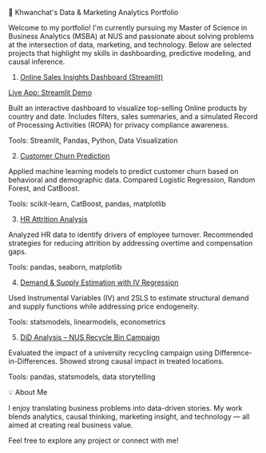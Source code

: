 📁 Khwanchat's Data & Marketing Analytics Portfolio

Welcome to my portfolio! I'm currently pursuing my Master of Science in Business Analytics (MSBA) at NUS and passionate about solving problems at the intersection of data, marketing, and technology. Below are selected projects that highlight my skills in dashboarding, predictive modeling, and causal inference.

1. [Online Sales Insights Dashboard (Streamlit)](https://github.com/khwanchat/Online-sales-dashboard)

[Live App: Streamlit Demo](https://online-sales-dashboard-6zdjn2msghvjgh25bddvd9.streamlit.app/)

Built an interactive dashboard to visualize top-selling Online products by country and date. Includes filters, sales summaries, and a simulated Record of Processing Activities (ROPA) for privacy compliance awareness.

Tools: Streamlit, Pandas, Python, Data Visualization

2. [Customer Churn Prediction](https://github.com/khwanchat/customer-churn-prediction)

Applied machine learning models to predict customer churn based on behavioral and demographic data. Compared Logistic Regression, Random Forest, and CatBoost.

Tools: scikit-learn, CatBoost, pandas, matplotlib

3. [HR Attrition Analysis](https://github.com/khwanchat/HR-Attrition-Analysis)

Analyzed HR data to identify drivers of employee turnover. Recommended strategies for reducing attrition by addressing overtime and compensation gaps.

Tools: pandas, seaborn, matplotlib

4. [Demand & Supply Estimation with IV Regression](https://github.com/khwanchat/IV-Demand-Supply-Estimation)

Used Instrumental Variables (IV) and 2SLS to estimate structural demand and supply functions while addressing price endogeneity.

Tools: statsmodels, linearmodels, econometrics

5. [DiD Analysis – NUS Recycle Bin Campaign](https://github.com/khwanchat/DiD-Recycle-Campaign)

Evaluated the impact of a university recycling campaign using Difference-in-Differences. Showed strong causal impact in treated locations.

Tools: pandas, statsmodels, data storytelling

💡 About Me

I enjoy translating business problems into data-driven stories. My work blends analytics, causal thinking, marketing insight, and technology — all aimed at creating real business value.

Feel free to explore any project or connect with me!
